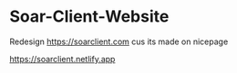 # Soar-Client-Website

Redesign https://soarclient.com cus its made on nicepage

https://soarclient.netlify.app
